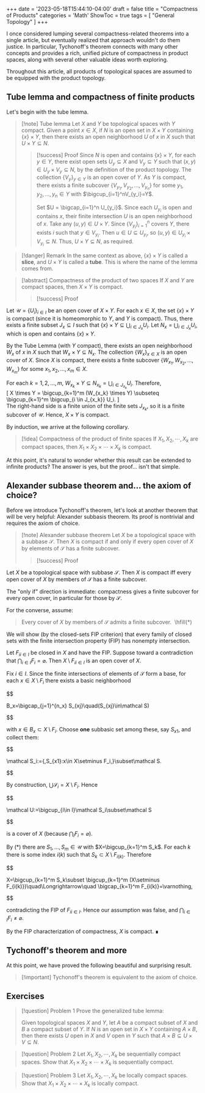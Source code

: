 +++
date = '2023-05-18T15:44:10-04:00'
draft = false
title = "Compactness of Products"
categories = 'Math'
ShowToc = true
tags = [ "General Topology" ]
+++

I once considered lumping several compactness-related theorems into a single article, but eventually realized that approach wouldn't do them justice. In particular, Tychonoff's theorem connects with many other concepts and provides a rich, unified picture of compactness in product spaces, along with several other valuable ideas worth exploring.

Throughout this article, all products of topological spaces are assumed to be equipped with the product topology.
## Tube lemma and compactness of finite products

Let's begin with the tube lemma.

> [!note] Tube lemma
> Let $X$ and $Y$ be topological spaces with $Y$ compact. Given a point $x\in X$, if $N$ is an open set in $X\times Y$ containing $\{x\}\times Y$, then there exists an open neighborhood $U$ of $x$ in $X$ such that $U\times Y\subseteq N$.
> > [!success] Proof
> > Since $N$ is open and contains $\{x\} \times Y$, for each $y \in Y$, there exist open sets $U_y \subseteq X$ and $V_y \subseteq Y$ such that $(x,y) \in U_y \times V_y \subseteq N$, by the definition of the product topology. The collection $\{V_y\}_{y \in Y}$ is an open cover of $Y$. As $Y$ is compact, there exists a finite subcover $\{V_{y_1}, V_{y_2}, \dots, V_{y_n}\}$ for some $y_1,y_2,\dots,y_n\in Y$ with $\bigcup_{i=1}^nV_{y_i}=Y$.
> > 
> > Set $U = \bigcap_{i=1}^n U_{y_i}$. Since each $U_{y_i}$ is open and contains $x$, their finite intersection $U$ is an open neighborhood of $x$. Take any $(u,y)\in U\times Y$. Since $\{V_{y_i}\}_{i=1}^n$ covers $Y$, there exists $i$ such that $y \in V_{y_i}$. Then $u\in U\subseteq U_{y_i}$, so $(u,y)\in U_{y_i}\times V_{y_i}\subseteq N$. Thus, $U\times Y\subseteq N$, as required.

> [!danger] Remark
> In the same context as above, $\{x\}\times Y$ is called a **slice**, and $U\times Y$ is called a **tube**. This is where the name of the lemma comes from.

> [!abstract] Compactness of the product of two spaces
> If $X$ and $Y$ are compact spaces, then $X\times Y$ is compact.
> > [!success] Proof

Let $\mathcal{U} = \{U_i\}_{i \in I}$ be an open cover of $X \times Y$. For each $x \in X$, the set $\{x\} \times Y$ is compact (since it is homeomorphic to $Y$, and $Y$ is compact). Thus, there exists a finite subset $J_x \subseteq I$ such that $\{x\} \times Y \subseteq \bigcup_{i \in J_x} U_i$. Let $N_x = \bigcup_{i \in J_x} U_i$, which is open and contains $\{x\} \times Y$.  

By the Tube Lemma (with $Y$ compact), there exists an open neighborhood $W_x$ of $x$ in $X$ such that $W_x \times Y \subseteq N_x$. The collection $\{W_x\}_{x \in X}$ is an open cover of $X$. Since $X$ is compact, there exists a finite subcover $\{W_{x_1}, W_{x_2}, \dots, W_{x_m}\}$ for some $x_1, x_2, \dots, x_m \in X$.  

For each $k = 1, 2, \dots, m$, $W_{x_k} \times Y \subseteq N_{x_k} = \bigcup_{i \in J_{x_k}} U_i$. Therefore,  
\[
X \times Y = \bigcup_{k=1}^m (W_{x_k} \times Y) \subseteq \bigcup_{k=1}^m \bigcup_{i \in J_{x_k}} U_i.
\]  
The right-hand side is a finite union of the finite sets $J_{x_k}$, so it is a finite subcover of $\mathcal{U}$. Hence, $X \times Y$ is compact.

By induction, we arrive at the following corollary.

> [!idea] Compactness of the product of finite spaces
> If $X_1,X_2,\cdots,X_k$ are compact spaces, then $X_1\times X_2\times \cdots\times X_k$ is compact.

At this point, it's natural to wonder whether this result can be extended to infinite products? The answer is yes, but the proof... isn't that simple.
## Alexander subbase theorem and... the axiom of choice?

Before we introduce Tychonoff's theorem, let's look at another theorem that will be very helpful: Alexander subbasis theorem. Its proof is nontrivial and requires the axiom of choice.

> [!note] Alexander subbase theorem
> Let $X$ be a topological space with a subbase $\mathcal{S}$. Then $X$ is compact if and only if every open cover of $X$ by elements of $\mathcal{S}$ has a finite subcover.
> > [!success] Proof


Let $X$ be a topological space with subbase $\mathcal S$. Then $X$ is compact iff every open cover of $X$ by members of $\mathcal S$ has a finite subcover.

  

The "only if" direction is immediate: compactness gives a finite subcover for every open cover, in particular for those by $\mathcal S$.

  

For the converse, assume:

  

> Every cover of $X$ by members of $\mathcal S$ admits a finite subcover.  \hfill$(\ast)$

  

We will show (by the closed-sets FIP criterion) that every family of closed sets with the finite intersection property (FIP) has nonempty intersection.

  

Let ${F_i}_{i\in I}$ be closed in $X$ and have the FIP. Suppose toward a contradiction that $\bigcap_{i\in I}F_i=\varnothing$. Then ${X\setminus F_i}_{i\in I}$ is an open cover of $X$.

  

Fix $i\in I$. Since the finite intersections of elements of $\mathcal S$ form a base, for each $x\in X\setminus F_i$ there exists a basic neighborhood

$$

B_x=\bigcap_{j=1}^{n_x} S_{xj}\quad(S_{xj}\in\mathcal S)

$$

with $x\in B_x\subset X\setminus F_i$. Choose **one** subbasic set among these, say $S_{x1}$, and collect them:

$$

\mathcal S_i:={,S_{x1}:x\in X\setminus F_i,}\subset\mathcal S.

$$

By construction, $\bigcup\mathcal S_i=X\setminus F_i$. Hence

$$

\mathcal U:=\bigcup_{i\in I}\mathcal S_i\subset\mathcal S

$$

is a cover of $X$ (because $\bigcap_i F_i=\varnothing$).

  

By $(\ast)$ there are $S_1,\dots,S_m\in\mathcal U$ with $X=\bigcup_{k=1}^m S_k$. For each $k$ there is some index $i(k)$ such that $S_k\subset X\setminus F_{i(k)}$. Therefore

$$

X=\bigcup_{k=1}^m S_k\subset \bigcup_{k=1}^m (X\setminus F_{i(k)})\quad\Longrightarrow\quad \bigcap_{k=1}^m F_{i(k)}=\varnothing,

$$

contradicting the FIP of ${F_i}_{i\in I}$. Hence our assumption was false, and $\bigcap_{i\in I}F_i\neq\varnothing$.

  

By the FIP characterization of compactness, $X$ is compact. ∎
## Tychonoff's theorem and more

At this point, we have proved the following beautiful and surprising result.

> [!important] Tychonoff's theorem is equivalent to the axiom of choice.
## Exercises

> [!question] Problem 1
> Prove the generalized tube lemma:
> 
> Given topological spaces $X$ and $Y$, let $A$ be a compact subset of $X$ and $B$ a compact subset of $Y$. If $N$ is an open set in $X\times Y$ containing $A\times B$, then there exists $U$ open in $X$ and $V$ open in $Y$ such that $A\times B\subseteq U\times V\subseteq N$.

> [!question] Problem 2
> Let $X_1,X_2,\cdots,X_k$ be sequentially compact spaces. Show that $X_1\times X_2\times \cdots\times X_k$ is sequentially compact.

> [!question] Problem 3
> Let $X_1,X_2,\cdots,X_k$ be locally compact spaces. Show that $X_1\times X_2\times \cdots\times X_k$ is locally compact.

